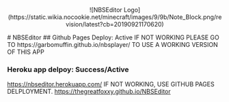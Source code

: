 <p align="center">![NBSEditor Logo](https://static.wikia.nocookie.net/minecraft/images/9/9b/Note_Block.png/revision/latest?cb=20190921170620)</p>
# NBSEditor
## Github Pages Deploy: Active
IF NOT WORKING PLEASE GO TO https://garbomuffin.github.io/nbsplayer/ TO USE A WORKING VERSION OF THIS APP

### Heroku app delpoy: Success/Active
https://nbseditor.herokuapp.com/
IF NOT WORKING, USE GITHUB PAGES DELPLOYMENT. https://thegreatfoxxy.github.io/NBSEditor
